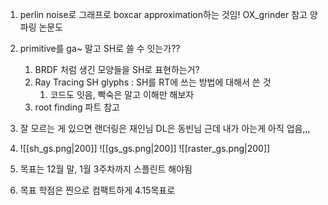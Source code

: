 1. perlin noise로 그래프로 boxcar approximation하는 것임!
OX_grinder 참고 양파링 논문도

2. primitive를 ga~ 말고 SH로 쓸 수 잇는가??
	1. BRDF 처럼 생긴 모양들을 SH로 표현하는거?
	2. Ray Tracing SH glyphs : SH를 RT에 쓰는 방법에 대해서 쓴 것 
		1. 코드도 잇음, 빡숙은 말고 이해만 해보자
	3. root finding 파트 참고

3. 잘 모르는 게 있으면 랜더링은 재인님 DL은 동빈님 근데 내가 아는게 아직 업음,,,
4. ![[sh_gs.png|200]]     ![[gs_gs.png|200]]    ![[raster_gs.png|200]]

5. 목표는 12월 말, 1월 3주차까지 스플린트 해야됨
6. 목표 학점은 찐으로 컴팩트하게 4.15목표로